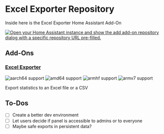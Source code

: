 # Excel Exporter Repository

Inside here is the Excel Exporter Home Assistant Add-On

[![Open your Home Assistant instance and show the add add-on repository dialog with a specific repository URL pre-filled.](https://my.home-assistant.io/badges/supervisor_add_addon_repository.svg)](https://my.home-assistant.io/redirect/supervisor_add_addon_repository/?repository_url=https%3A%2F%2Fgithub.com%2FDerLev%2Fexcel-exporter)

## Add-Ons

### [Excel Exporter](./excel-exporter)

![aarch64 support](https://img.shields.io/badge/aarch64-yes-green)
![amd64 support](https://img.shields.io/badge/amd64-yes-green)
![armhf support](https://img.shields.io/badge/armhf-yes-green)
![armv7 support](https://img.shields.io/badge/armv7-yes-green)

Export statistics to an Excel file or a CSV

## To-Dos

* [ ] Create a better dev environment
* [ ] Let users decide if panel is accessible to admins or to everyone
* [ ] Maybe safe exports in persistent data?
